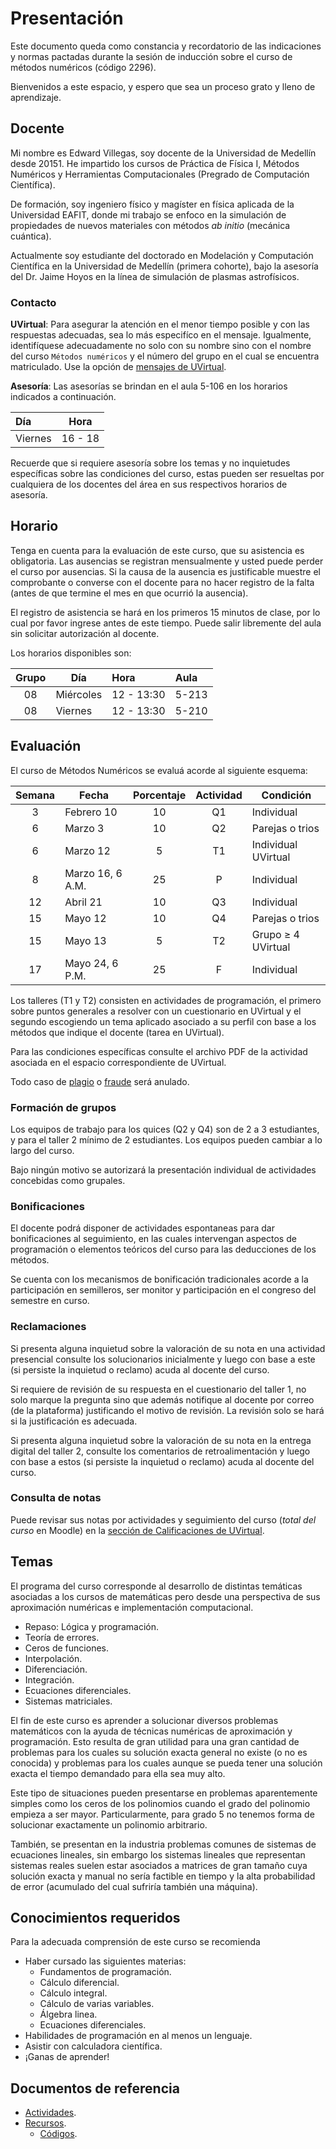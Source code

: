 # Presentación

Este documento queda como constancia y recordatorio de las indicaciones y normas pactadas durante la sesión de inducción sobre el curso de métodos numéricos (código 2296).  

Bienvenidos a este espacio, y espero que sea un proceso grato y lleno de aprendizaje.  

## Docente

Mi nombre es Edward Villegas, soy docente de la Universidad de Medellín desde 20151. He impartido los cursos de Práctica de Física I, Métodos Numéricos y Herramientas Computacionales (Pregrado de Computación Científica).  

De formación, soy ingeniero físico y magíster en física aplicada de la Universidad EAFIT, donde mi trabajo se enfoco en la simulación de propiedades de nuevos materiales con métodos _ab initio_ (mecánica cuántica).  

Actualmente soy estudiante del doctorado en Modelación y Computación Científica en la Universidad de Medellín (primera cohorte), bajo la asesoría del Dr. Jaime Hoyos en la línea de simulación de plasmas astrofísicos.  

### Contacto

__UVirtual__: Para asegurar la atención en el menor tiempo posible y con las respuestas adecuadas, sea lo más especifíco en el mensaje. Igualmente, identifíquese adecuadamente no solo con su nombre sino con el nombre del curso `Métodos numéricos` y el número del grupo en el cual se encuentra matriculado. Use la opción de [mensajes de UVirtual](http://uvirtual.udem.edu.co/message/index.php).  

__Asesoría__: Las asesorías se brindan en el aula 5-106 en los horarios indicados a continuación.  

| Día | Hora |
|:---|:---:|
| Viernes | 16 - 18 |

Recuerde que si requiere asesoría sobre los temas y no inquietudes específicas sobre las condiciones del curso, estas pueden ser resueltas por cualquiera de los docentes del área en sus respectivos horarios de asesoría.  

## Horario

Tenga en cuenta para la evaluación de este curso, que su asistencia es obligatoria. Las ausencias se registran mensualmente y usted puede perder el curso por ausencias. Si la causa de la ausencia es justificable muestre el comprobante o converse con el docente para no hacer registro de la falta (antes de que termine el mes en que ocurrió la ausencia).  

El registro de asistencia se hará en los primeros 15 minutos de clase, por lo cual por favor ingrese antes de este tiempo. Puede salir libremente del aula sin solicitar autorización al docente.  

Los horarios disponibles son:  

| Grupo | Día | Hora | Aula |
|:------:|-----|:------|:---|
| 08 | Miércoles | 12 - 13:30 | 5-213 |
| 08 | Viernes | 12 - 13:30 | 5-210 |

## Evaluación  

El curso de Métodos Numéricos se evaluá acorde al siguiente esquema:  

| Semana | Fecha | Porcentaje | Actividad | Condición |
|:---:|---|:---:|:---:|---|
| 3 | Febrero 10 | 10 | Q1 | Individual |
| 6 | Marzo 3 | 10 | Q2 | Parejas o trios |
| 6 | Marzo 12 | 5 | T1 | Individual UVirtual |
| 8 | Marzo 16, 6 A.M. | 25 | P | Individual |
| 12 | Abril 21 | 10 | Q3 | Individual |
| 15 | Mayo 12 | 10 | Q4 | Parejas o trios |
| 15 | Mayo 13 | 5 | T2 | Grupo $\geq$ 4 UVirtual |
| 17 | Mayo 24, 6 P.M. | 25 | F | Individual |

Los talleres (T1 y T2) consisten en actividades de programación, el primero sobre puntos generales a resolver con un cuestionario en UVirtual y el segundo escogiendo un tema aplicado asociado a su perfil con base a los métodos que indique el docente (tarea en UVirtual).  

Para las condiciones específicas consulte el archivo PDF de la actividad asociada en el espacio correspondiente de UVirtual.  

Todo caso de [plagio](http://dle.rae.es/?id=TIZy4Xb) o [fraude](https://es.wikipedia.org/wiki/Fraude_académico) será anulado.  

### Formación de grupos

Los equipos de trabajo para los quices (Q2 y Q4) son de 2 a 3 estudiantes, y para el taller 2 mínimo de 2 estudiantes. Los equipos pueden cambiar a lo largo del curso.  

Bajo ningún motivo se autorizará la presentación individual de actividades concebidas como grupales.  

### Bonificaciones

El docente podrá disponer de actividades espontaneas para dar bonificaciones al seguimiento, en las cuales intervengan aspectos de programación o elementos teóricos del curso para las deducciones de los métodos.  

Se cuenta con los mecanismos de bonificación tradicionales acorde a la participación en semilleros, ser monitor y participación en el congreso del semestre en curso.  

### Reclamaciones

Si presenta alguna inquietud sobre la valoración de su nota en una actividad presencial consulte los solucionarios inicialmente y luego con base a este (si persiste la inquietud o reclamo) acuda al docente del curso.  

Si requiere de revisión de su respuesta en el cuestionario del taller 1, no solo marque la pregunta sino que además notifique al docente por correo (de la plataforma) justificando el motivo de revisión. La revisión solo se hará si la justificación es adecuada.  

Si presenta alguna inquietud sobre la valoración de su nota en la entrega digital del taller 2, consulte los comentarios de retroalimentación y luego con base a estos (si persiste la inquietud o reclamo) acuda al docente del curso.  

### Consulta de notas

Puede revisar sus notas por actividades y seguimiento del curso (_total del curso_ en Moodle) en la [sección de Calificaciones de UVirtual](http://uvirtual.udem.edu.co/grade/report/user/index.php?id=3716).  

## Temas

El programa del curso corresponde al desarrollo de distintas temáticas asociadas a los cursos de matemáticas pero desde una perspectiva de sus aproximación numéricas e implementación computacional.  

+   Repaso: Lógica y programación.  
+   Teoría de errores.  
+   Ceros de funciones.  
+   Interpolación.  
+   Diferenciación.  
+   Integración.  
+   Ecuaciones diferenciales.  
+   Sistemas matriciales.  

El fin de este curso es aprender a solucionar diversos problemas matemáticos con la ayuda de técnicas numéricas de aproximación y programación. Esto resulta de gran utilidad para una gran cantidad de problemas para los cuales su solución exacta general no existe (o no es conocida) y problemas para los cuales aunque se pueda tener una solución exacta el tiempo demandado para ella sea muy alto.  

Este tipo de situaciones pueden presentarse en problemas aparentemente simples como los ceros de los polinomios cuando el grado del polinomio empieza a ser mayor. Particularmente, para grado 5 no tenemos forma de solucionar exactamente un polinomio arbitrario.  

También, se presentan en la industria problemas comunes de sistemas de ecuaciones lineales, sin embargo los sistemas lineales que representan sistemas reales suelen estar asociados a matrices de gran tamaño cuya solución exacta y manual no sería factible en tiempo y la alta probabilidad de error (acumulado del cual sufriría también una máquina).  

## Conocimientos requeridos

Para la adecuada comprensión de este curso se recomienda  

+   Haber cursado las siguientes materias:  
    +   Fundamentos de programación.  
    +   Cálculo diferencial.  
    +   Cálculo integral.  
    +   Cálculo de varias variables.  
    +   Álgebra linea.  
    +   Ecuaciones diferenciales.  
+   Habilidades de programación en al menos un lenguaje.  
+   Asistir con calculadora científica.  
+   ¡Ganas de aprender!  

## Documentos de referencia

+   [Actividades](Actividades.md).  
+   [Recursos](Recursos.md).  
    +   [Códigos](../code/).  

